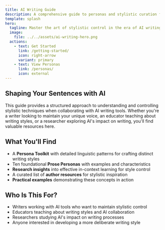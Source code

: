 ```yaml
---
title: AI Writing Guide
description: A comprehensive guide to personas and stylistic curation for AI-assisted writing
template: splash
hero:
  tagline: Master the art of stylistic control in the era of AI writing assistance
  image:
    file: ../../assets/ai-writing-hero.png
  actions:
    - text: Get Started
      link: /getting-started/
      icon: right-arrow
      variant: primary
    - text: View Personas
      link: /personas/
      icon: external
---
```


## Shaping Your Sentences with AI

This guide provides a structured approach to understanding and controlling stylistic techniques when collaborating with AI writing tools. Whether you're a writer looking to maintain your unique voice, an educator teaching about writing styles, or a researcher exploring AI's impact on writing, you'll find valuable resources here.

## What You'll Find

- A **Persona Toolkit** with detailed linguistic patterns for crafting distinct writing styles
- Ten foundational **Prose Personas** with examples and characteristics
- **Research insights** into effective in-context learning for style control
- A curated list of **author resources** for stylistic inspiration
- **Practical examples** demonstrating these concepts in action

## Who Is This For?

- Writers working with AI tools who want to maintain stylistic control
- Educators teaching about writing styles and AI collaboration
- Researchers studying AI's impact on writing processes
- Anyone interested in developing a more deliberate writing style